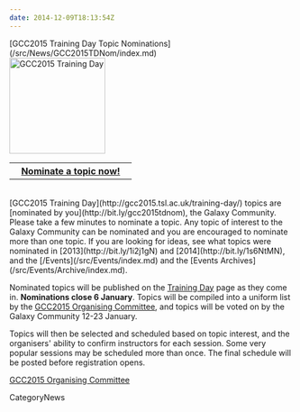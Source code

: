 ```yaml
---
date: 2014-12-09T18:13:54Z
---
```

<div class='newsItemHeader'>[GCC2015 Training Day Topic Nominations](/src/News/GCC2015TDNom/index.md)</div>

<div class='right'><a href='http://gcc2015.tsl.ac.uk/training-day/'><img src='/Images/Logos/GCC2015LogoWide600.png' alt='GCC2015 Training Day' width="170" /></a></div>

<table>
  <tr>
    <th> &nbsp;&nbsp; <a href='http://bit.ly/gcc2015tdnom'>Nominate a topic now!</a> &nbsp;&nbsp; </th>
  </tr>
</table>


<br />
[GCC2015 Training Day](http://gcc2015.tsl.ac.uk/training-day/) topics are [nominated by you](http://bit.ly/gcc2015tdnom), the Galaxy Community.  Please take a few minutes to nominate a topic.  Any topic of interest to the Galaxy Community can be nominated and you are encouraged to nominate more than one topic. If you are looking for ideas, see what topics were nominated in [2013](http://bit.ly/1i2j1gN) and [2014](http://bit.ly/1s6NtMN), and the [/Events](/src/Events/index.md) and the [Events Archives](/src/Events/Archive/index.md).

Nominated topics will be published on the [Training Day](http://gcc2015.tsl.ac.uk/training-day/) page as they come in.  **Nominations close 6 January**.  Topics will be compiled into a uniform list by the [GCC2015 Organising Committee](http://gcc2015.tsl.ac.uk/organisers), and topics will be voted on by the Galaxy Community 12-23 January.

Topics will then be selected and scheduled based on topic interest, and the organisers' ability to confirm instructors for each session.  Some very popular sessions may be scheduled more than once. The final schedule will be posted before registration opens.

[GCC2015 Organising Committee](http://gcc2015.tsl.ac.uk/organisers)


CategoryNews

